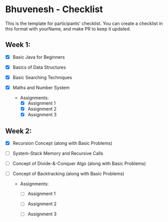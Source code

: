 #  Bhuvenesh - Checklist
This is the template for participants' checklist. You can create a checklist in this format with yourName, and make PR to keep it updated.

## Week 1:

- [x] Basic Java for Beginners
- [x] Basics of Data Structures
- [x] Basic Searching Techniques
- [x] Maths and Number System

  * Assignments:
    - [x] Assignment 1
    - [x] Assignment 2
    - [x] Assignment 3

 ## Week 2:

- [x] Recursion Concept (along with Basic Problems)
- [ ] System-Stack Memory and Recursive Calls 
- [ ] Concept of Divide-&-Conquer Algo (along with Basic Problems)
- [ ] Concept of Backtracking (along with Basic Problems)

  * Assignments:
    - [ ] Assignment 1
    - [ ] Assignment 2
    - [ ] Assignment 3

